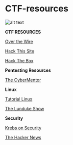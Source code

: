 # CTF-resources

![alt text](https://github.com/tcrosby56/CTF-resources/blob/master/skull.jpg)

**CTF RESOURCES**

[Over the Wire](https://overthewire.org/)

[Hack This Site](https://www.hackthissite.org/)

[Hack The Box](https://www.hackthebox.eu/)

**Pentesting Resources**

[The CyberMentor](https://www.youtube.com/channel/UC0ArlFuFYMpEewyRBzdLHiw)

**Linux**

[Tutorial Linux](https://www.youtube.com/channel/UCvA_wgsX6eFAOXI8Rbg_WiQ)


[The Lunduke Show](https://www.youtube.com/channel/UCkK9UDm_ZNrq_rIXCz3xCGA)

**Security**

[Krebs on Security](https://krebsonsecurity.com/)

[The Hacker News](https://thehackernews.com/)
